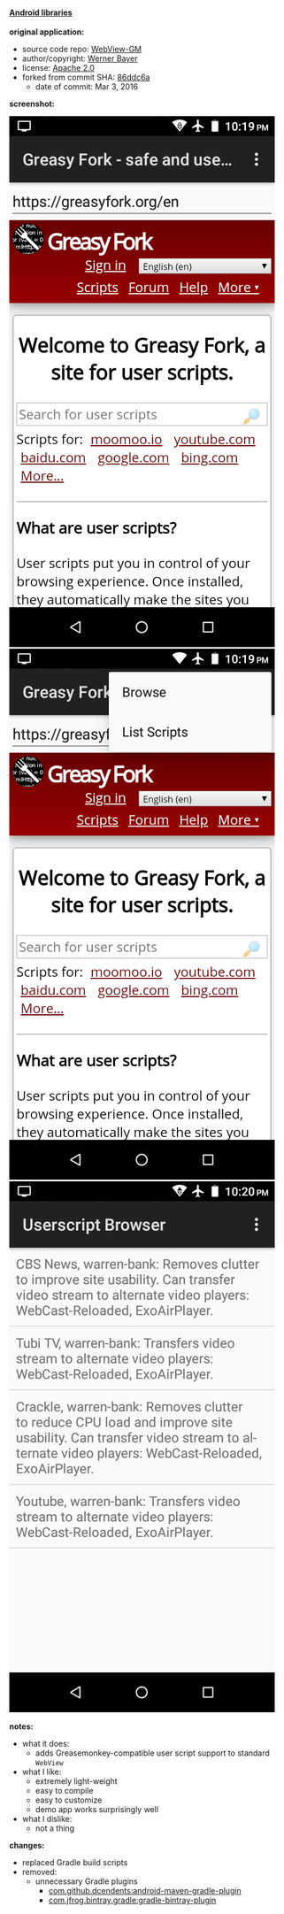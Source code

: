 #### [Android libraries](https://github.com/warren-bank/Android-libraries/tree/wbayer/webview-gm)

__original application:__

* source code repo: [WebView-GM](https://github.com/wbayer/webview-gm)
* author/copyright: [Werner Bayer](https://github.com/wbayer)
* license: [Apache 2.0](https://github.com/wbayer/webview-gm/blob/86ddc6a91b220157543d9ca631adb5e5f45e0bb9/LICENSE)
* forked from commit SHA: [86ddc6a](https://github.com/wbayer/webview-gm/tree/86ddc6a91b220157543d9ca631adb5e5f45e0bb9)
  * date of commit: Mar 3, 2016

__screenshot:__

![Browse](./.screenshots/01-Browse.png)
![ActionBar menu](./.screenshots/02-ActionBar-menu.png)
![List Scripts](./.screenshots/03-List-Scripts.png)

__notes:__

* what it does:
  * adds Greasemonkey-compatible user script support to standard `WebView`
* what I like:
  * extremely light-weight
  * easy to compile
  * easy to customize
  * demo app works surprisingly well
* what I dislike:
  * not a thing

__changes:__

* replaced Gradle build scripts
* removed:
  - unnecessary Gradle plugins
    * [com.github.dcendents:android-maven-gradle-plugin](https://github.com/dcendents/android-maven-gradle-plugin)
    * [com.jfrog.bintray.gradle:gradle-bintray-plugin](https://github.com/bintray/gradle-bintray-plugin)
